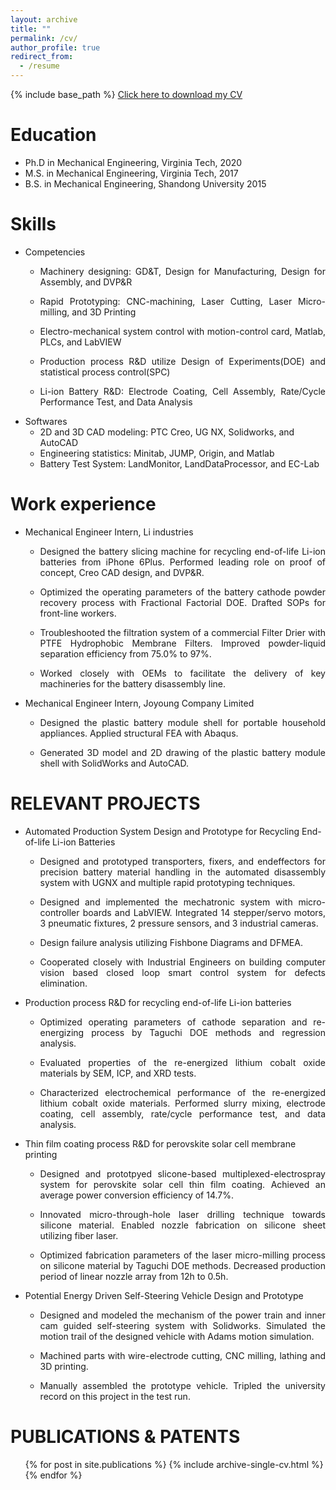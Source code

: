 ```yaml
---
layout: archive
title: ""
permalink: /cv/
author_profile: true
redirect_from:
  - /resume
---
```


{% include base_path %}
[Click here to download my CV](http://liliurui8965.github.io/1.github.io/files/Liurui_Li_Resume.pdf)



Education
======
* Ph.D in Mechanical Engineering, Virginia Tech, 2020 
* M.S. in Mechanical Engineering, Virginia Tech, 2017 
* B.S. in Mechanical Engineering, Shandong University 2015

Skills
======
* Competencies
  * <p align="justify">Machinery designing: GD&T, Design for Manufacturing, Design for Assembly, and DVP&R
  * <p align="justify">Rapid Prototyping: CNC-machining, Laser Cutting, Laser Micro-milling, and 3D Printing
  * <p align="justify">Electro-mechanical system control with motion-control card, Matlab, PLCs, and LabVIEW
  * <p align="justify">Production process R&D utilize Design of Experiments(DOE) and statistical process control(SPC)
  * <p align="justify">Li-ion Battery R&D: Electrode Coating, Cell Assembly, Rate/Cycle Performance Test, and Data Analysis</p>
* Softwares
  * 2D and 3D CAD modeling: PTC Creo, UG NX, Solidworks, and AutoCAD
  * Engineering statistics: Minitab, JUMP, Origin, and Matlab
  * Battery Test System: LandMonitor, LandDataProcessor, and EC-Lab

Work experience
======
* Mechanical Engineer Intern, Li industries
  * <p align="justify">Designed the battery slicing machine for recycling end-of-life Li-ion batteries from iPhone 6Plus. Performed leading role on proof of concept, Creo CAD design, and DVP&R.
  * <p align="justify">Optimized the operating parameters of the battery cathode powder recovery process with Fractional Factorial DOE. Drafted SOPs for front-line workers.
  * <p align="justify">Troubleshooted the filtration system of a commercial Filter Drier with PTFE Hydrophobic Membrane Filters. Improved powder-liquid separation efficiency from 75.0% to 97%.
  * <p align="justify">Worked closely with OEMs to facilitate the delivery of key machineries for the battery disassembly line.

* Mechanical Engineer Intern, Joyoung Company Limited
  * <p align="justify">Designed the plastic battery module shell for portable household appliances. Applied structural FEA with Abaqus.
  * <p align="justify">Generated 3D model and 2D drawing of the plastic battery module shell with SolidWorks and AutoCAD.</p>
  
RELEVANT PROJECTS
======
* Automated Production System Design and Prototype for Recycling End-of-life Li-ion Batteries
  * <p align="justify">Designed and prototyped transporters, fixers, and endeffectors for precision battery material handling in the automated disassembly system with UGNX and multiple rapid prototyping techniques.
  * <p align="justify">Designed and implemented the mechatronic system with micro-controller boards and LabVIEW. Integrated 14 stepper/servo motors, 3 pneumatic fixtures, 2 pressure sensors, and 3 industrial cameras.
  * <p align="justify">Design failure analysis utilizing Fishbone Diagrams and DFMEA.
  * <p align="justify">Cooperated closely with Industrial Engineers on building computer vision based closed loop smart control system for defects elimination.

* Production process R&D for recycling end-of-life Li-ion batteries
  * <p align="justify">Optimized operating parameters of cathode separation and re-energizing process by Taguchi DOE methods and regression analysis.
  * <p align="justify">Evaluated properties of the re-energized lithium cobalt oxide materials by SEM, ICP, and XRD tests.
  * <p align="justify">Characterized electrochemical performance of the re-energized lithium cobalt oxide materials. Performed slurry mixing, electrode coating, cell assembly, rate/cycle performance test, and data analysis.

* Thin film coating process R&D for perovskite solar cell membrane printing
  * <p align="justify">Designed and prototpyed slicone-based multiplexed-electrospray system for perovskite solar cell thin film coating. Achieved an average power conversion efficiency of 14.7%.
  * <p align="justify">Innovated micro-through-hole laser drilling technique towards silicone material. Enabled nozzle fabrication on silicone sheet utilizing fiber laser.
  * <p align="justify">Optimized fabrication parameters of the laser micro-milling process on silicone material by Taguchi DOE methods. Decreased production period of linear nozzle array from 12h to 0.5h.

* Potential Energy Driven Self-Steering Vehicle Design and Prototype
  * <p align="justify">Designed and modeled the mechanism of the power train and inner cam guided self-steering system with Solidworks. Simulated the motion trail of the designed vehicle with Adams motion simulation.
  * <p align="justify">Machined parts with wire-electrode cutting, CNC milling, lathing and 3D printing.
  * <p align="justify">Manually assembled the prototype vehicle. Tripled the university record on this project in the test run.</p>

PUBLICATIONS & PATENTS
======
  <ul>{% for post in site.publications %}
    {% include archive-single-cv.html %}
  {% endfor %}</ul>
  

